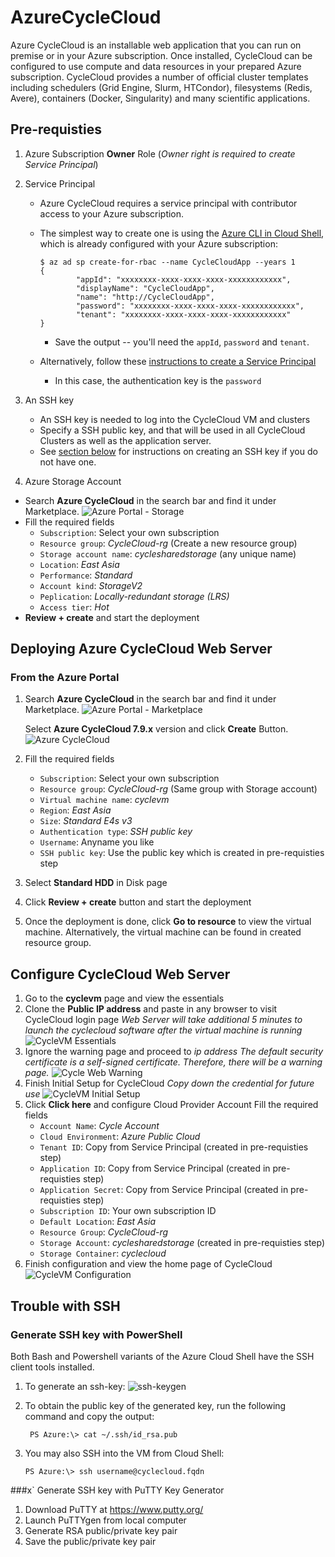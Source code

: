 # AzureCycleCloud
Azure CycleCloud is an installable web application that you can run on premise or in your Azure subscription. Once installed, CycleCloud can be configured to use compute and data resources in your prepared Azure subscription. CycleCloud provides a number of official cluster templates including schedulers (Grid Engine, Slurm, HTCondor), filesystems (Redis, Avere), containers (Docker, Singularity) and many scientific applications. 

## Pre-requisties
1. Azure Subscription **Owner** Role (*Owner right is required to create Service Principal*)
2. Service Principal
    - Azure CycleCloud requires a service principal with contributor access to your Azure subscription. 

    - The simplest way to create one is using the [Azure CLI in Cloud Shell](https://shell.azure.com), which is already configured with your Azure subscription:
        ```
        $ az ad sp create-for-rbac --name CycleCloudApp --years 1
        {
                "appId": "xxxxxxxx-xxxx-xxxx-xxxx-xxxxxxxxxxxx",
                "displayName": "CycleCloudApp",
                "name": "http://CycleCloudApp",
                "password": "xxxxxxxx-xxxx-xxxx-xxxx-xxxxxxxxxxxx",
                "tenant": "xxxxxxxx-xxxx-xxxx-xxxx-xxxxxxxxxxxx"
        }
        ```
        - Save the output -- you'll need the `appId`, `password` and `tenant`. 

    - Alternatively, follow these [instructions to create a Service Principal](https://docs.microsoft.com/en-us/azure/azure-resource-manager/resource-group-create-service-principal-portal) 
        -  In this case, the authentication key is the `password`

3. An SSH key

    - An SSH key is needed to log into the CycleCloud VM and clusters
    - Specify a SSH public key, and that will be used in all CycleCloud Clusters as well as the application server.
    - See [section below](#trouble-with-ssh) for instructions on creating an SSH key if you do not have one.

4. Azure Storage Account
- Search **Azure CycleCloud** in the search bar and find it under Marketplace.
    ![Azure Portal - Storage](/images/cyclecloud_storageac.png)
- Fill the required fields
    - `Subscription`: Select your own subscription
    - `Resource group`: *CycleCloud-rg* (Create a new resource group)
    - `Storage account name`: *cyclesharedstorage* (any unique name)
    - `Location`: *East Asia*
    - `Performance`: *Standard*
    - `Account kind`: *StorageV2*
    - `Peplication`: *Locally-redundant storage (LRS)*
    - `Access tier`: *Hot*
- **Review + create** and start the deployment

## Deploying Azure CycleCloud Web Server
### From the Azure Portal
1. Search **Azure CycleCloud** in the search bar and find it under Marketplace.
    ![Azure Portal - Marketplace](/images/cyclecloud_marketplace.png)

    Select **Azure CycleCloud 7.9.x** version and click **Create** Button.
    ![Azure CycleCloud](/images/cyclecloud_description.png)
2. Fill the required fields 
    - `Subscription`: Select your own subscription
    - `Resource group`: *CycleCloud-rg* (Same group with Storage account)
    - `Virtual machine name`: *cyclevm*
    - `Region`: *East Asia*
    - `Size`: *Standard E4s v3*
    - `Authentication type`: *SSH public key*
    - `Username`: Anyname you like
    - `SSH public key`: Use the public key which is created in pre-requisties step
3. Select **Standard HDD** in Disk page
4. Click **Review + create** button and start the deployment
5. Once the deployment is done, click **Go to resource** to view the virtual machine. Alternatively, the virtual machine can be found in created resource group.

## Configure CycleCloud Web Server
1. Go to the **cyclevm** page and view the essentials
2. Clone the **Public IP address** and paste in any browser to visit CycleCloud login page
    *Web Server will take additional 5 minutes to launch the cyclecloud software after the virtual machine is running*
    ![CycleVM Essentials](/images/cyclecloud_vm.png)
3. Ignore the warning page and proceed to *ip address* 
    *The default security certificate is a self-signed certificate. Therefore, there will be a warning page.*
    ![Cycle Web Warning](/images/cyclecloud_warning.png)
4. Finish Initial Setup for CycleCloud
    *Copy down the credential for future use*
    ![CycleVM Initial Setup](/images/cyclecloud_initialsetup.png)
5. Click **Click here** and configure Cloud Provider Account
    Fill the required fields
    - `Account Name`: *Cycle Account*
    - `Cloud Environment`: *Azure Public Cloud*
    - `Tenant ID`: Copy from Service Principal (created in pre-requisties step)
    - `Application ID`: Copy from Service Principal (created in pre-requisties step)
    - `Application Secret`: Copy from Service Principal (created in pre-requisties step)
    - `Subscription ID`: Your own subscription ID
    - `Default Location`: *East Asia*
    - `Resource Group`: *CycleCloud-rg*
    - `Storage Account`: *cyclesharedstorage* (created in pre-requisties step)
    - `Storage Container`: *cyclecloud*
6. Finish configuration and view the home page of CycleCloud 
    ![CycleVM Configuration](/images/cyclecloud_home.png)

## Trouble with SSH
### Generate SSH key with PowerShell 
Both Bash and Powershell variants of the Azure Cloud Shell have the SSH client tools installed.
1. To generate an ssh-key:
![ssh-keygen](images/powershell-ssh-keygen.png)

2. To obtain the public key of the generated key, run the following command and copy the output:

        PS Azure:\> cat ~/.ssh/id_rsa.pub

3. You may also SSH into the VM from Cloud Shell:

       PS Azure:\> ssh username@cyclecloud.fqdn 

###x` Generate SSH key with PuTTY Key Generator
1. Download PuTTY at https://www.putty.org/
2. Launch PuTTYgen from local computer 
3. Generate RSA public/private key pair
4. Save the public/private key pair 